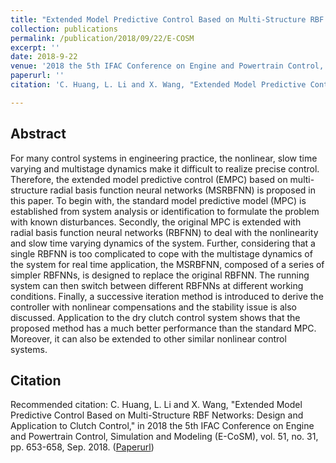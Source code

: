 ```yaml
---
title: "Extended Model Predictive Control Based on Multi-Structure RBF Networks: Design and Application to Clutch Control"
collection: publications
permalink: /publication/2018/09/22/E-COSM
excerpt: ''
date: 2018-9-22
venue: '2018 the 5th IFAC Conference on Engine and Powertrain Control, Simulation and Modeling (E-CoSM)'
paperurl: ''
citation: 'C. Huang, L. Li and X. Wang, "Extended Model Predictive Control Based on Multi-Structure RBF Networks: Design and Application to Clutch Control," in 2018 the 5th IFAC Conference on Engine and Powertrain Control, Simulation and Modeling (E-CoSM), vol. 51, no. 31, pp. 653-658, Sep. 2018.'

---
```

## Abstract
For many control systems in engineering practice, the nonlinear, slow time varying and multistage dynamics make it difficult to realize precise control. Therefore, the extended model predictive control (EMPC) based on multi-structure radial basis function neural networks (MSRBFNN) is proposed in this paper. To begin with, the standard model predictive model (MPC) is established from system analysis or identification to formulate the problem with known disturbances. Secondly, the original MPC is extended with radial basis function neural networks (RBFNN) to deal with the nonlinearity and slow time varying dynamics of the system. Further, considering that a single RBFNN is too complicated to cope with the multistage dynamics of the system for real time application, the MSRBFNN, composed of a series of simpler RBFNNs, is designed to replace the original RBFNN. The running system can then switch between different RBFNNs at different working conditions. Finally, a successive iteration method is introduced to derive the controller with nonlinear compensations and the stability issue is also discussed. Application to the dry clutch control system shows that the proposed method has a much better performance than the standard MPC. Moreover, it can also be extended to other similar nonlinear control systems.

## Citation
Recommended citation: C. Huang, L. Li and X. Wang, "Extended Model Predictive Control Based on Multi-Structure RBF Networks: Design and Application to Clutch Control," in 2018 the 5th IFAC Conference on Engine and Powertrain Control, Simulation and Modeling (E-CoSM), vol. 51, no. 31, pp. 653-658, Sep. 2018. ([Paperurl](https://www.sciencedirect.com/science/article/pii/S2405896318326181))
